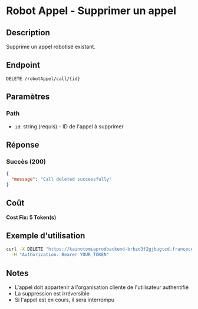 # Robot Appel - Supprimer un appel

## Description
Supprime un appel robotisé existant.

## Endpoint
```
DELETE /robotAppel/call/{id}
```

## Paramètres

### Path
- `id`: string (requis) - ID de l'appel à supprimer

## Réponse

### Succès (200)
```json
{
  "message": "Call deleted successfully"
}
```

## Coût
**Cost Fix: 5 Token(s)**

## Exemple d'utilisation

```bash
curl -X DELETE "https://kainotomiaprodbackend-brbzd3f2gjbugtcd.francecentral-01.azurewebsites.net/robotAppel/call/call-id-123" \
  -H "Authorization: Bearer YOUR_TOKEN"
```

## Notes
- L'appel doit appartenir à l'organisation cliente de l'utilisateur authentifié
- La suppression est irréversible
- Si l'appel est en cours, il sera interrompu 